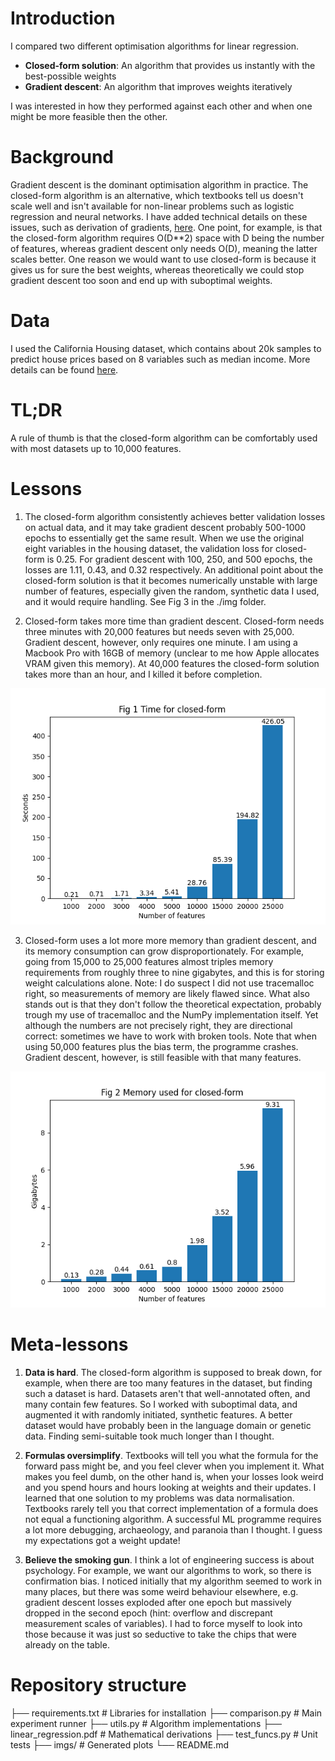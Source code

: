 # Introduction
I compared two different optimisation algorithms for linear regression. 
- **Closed-form solution**: An algorithm that provides us instantly with the best-possible weights
- **Gradient descent**: An algorithm that improves weights iteratively

I was interested in how they performed against each other and when one might be more feasible then the other.

# Background
Gradient descent is the dominant optimisation algorithm in practice. The closed-form algorithm is an alternative, which textbooks tell us doesn't scale well and isn't available for non-linear problems such as logistic regression and neural networks. I have added technical details on these issues, such as derivation of gradients, [here](./linear_regression.pdf). One point, for example, is that the closed-form algorithm requires O(D**2) space with D being the number of features, whereas gradient descent only needs O(D), meaning the latter scales better. One reason we would want to use closed-form is because it gives us for sure the best weights, whereas theoretically we could stop gradient descent too soon and end up with suboptimal weights.

# Data
I used the California Housing dataset,  which contains about 20k samples to predict house prices based on 8 variables such as median income. More details can be found [here](https://scikit-learn.org/stable/datasets/real_world.html#california-housing-dataset).


# TL;DR
A rule of thumb is that the closed-form algorithm can be comfortably used with most datasets up to 10,000 features.

# Lessons
1. The closed-form algorithm consistently achieves better validation losses on  actual data, and it may take gradient descent probably 500-1000 epochs to essentially get the same result. When we use the original eight variables in the housing dataset, the validation loss for closed-form is 0.25. For gradient descent with 100, 250, and 500 epochs, the losses are 1.11, 0.43, and 0.32 respectively. An additional point about the closed-form solution is that it becomes numerically unstable with large number of features, especially given the random, synthetic data I used, and it would require handling. See Fig 3 in the ./img folder.

2. Closed-form takes more time than gradient descent. Closed-form needs three minutes with 20,000 features but needs seven with 25,000. Gradient descent, however, only requires one minute. I am using a Macbook Pro with 16GB of memory (unclear to me how Apple allocates VRAM given this memory). At 40,000 features the closed-form solution takes more than an hour, and I killed it before completion. 

![Fig 1 Time closed-form](./img/time_closed_form.png)

3. Closed-form uses a lot more more memory than gradient descent, and its memory consumption can grow disproportionately. For example, going from 15,000 to 25,000 features almost triples memory requirements from roughly three to nine gigabytes, and this is for storing weight calculations alone. Note: I do suspect I did not use tracemalloc right, so measurements of memory are likely flawed since. What also stands out is that they don't follow the theoretical expectation, probably trough my use of tracemalloc and the NumPy implementation itself. Yet although the numbers are not precisely right, they are directional correct: sometimes we have to work with broken tools. Note that when using 50,000 features plus the bias term, the programme crashes. Gradient descent, however, is still feasible with that many features.

![Fig 2 Memory closed-form](./img/memory_closed_form.png)

# Meta-lessons
1. **Data is hard**. The closed-form algorithm is supposed to break down, for example, when there are too many features in the dataset, but finding such a dataset is hard. Datasets aren't that well-annotated often, and many contain few features. So I worked with suboptimal data, and augmented it with randomly initiated, synthetic features. A better dataset would have probably been in the language domain or genetic data. Finding semi-suitable took much longer than I thought.   

2. **Formulas  oversimplify**. Textbooks will tell you what the formula for the forward pass might be, and you feel clever when you implement it. What makes you feel dumb, on the other hand is, when your losses look weird and you spend hours and hours looking at weights and their updates. I learned that one solution to my problems was data normalisation. Textbooks rarely tell you that correct implementation of a formula does not equal a functioning algorithm. A successful ML programme requires a lot more debugging, archaeology, and paranoia than I thought. I guess my expectations got a weight update!

3. **Believe the smoking gun**. I think a lot of engineering success is about psychology. For example, we want our algorithms to work, so there is confirmation bias. I noticed initially that my algorithm seemed to work in many places, but there was some weird behaviour elsewhere, e.g. gradient descent losses exploded after one epoch but massively dropped in the second epoch (hint: overflow and discrepant measurement scales of variables). I had to force myself to look into those because it was just so seductive to take the chips that were already on the table.

# Repository structure
├── requirements.txt        # Libraries for installation 
├── comparison.py           # Main experiment runner
├── utils.py                # Algorithm implementations
├── linear_regression.pdf   # Mathematical derivations
├── test_funcs.py           # Unit tests
├── imgs/                   # Generated plots
└── README.md

